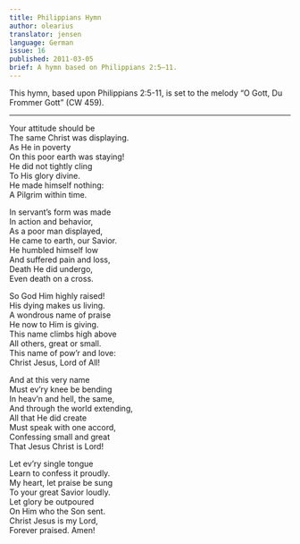```yaml
---
title: Philippians Hymn
author: olearius
translator: jensen
language: German
issue: 16
published: 2011-03-05
brief: A hymn based on Philippians 2:5–11.
---
```


This hymn, based upon Philippians 2:5-11, is set to the melody “O Gott, Du Frommer Gott” (CW 459).

---

Your attitude should be  
The same Christ was displaying.  
As He in poverty  
On this poor earth was staying!  
He did not tightly cling  
To His glory divine.  
He made himself nothing:  
A Pilgrim within time.  

In servant’s form was made  
In action and behavior,  
As a poor man displayed,  
He came to earth, our Savior.  
He humbled himself low  
And suffered pain and loss,  
Death He did undergo,  
Even death on a cross.  

So God Him highly raised!  
His dying makes us living.  
A wondrous name of praise  
He now to Him is giving.  
This name climbs high above  
All others, great or small.  
This name of pow’r and love:  
Christ Jesus, Lord of All!  

And at this very name  
Must ev’ry knee be bending  
In heav’n and hell, the same,  
And through the world extending,  
All that He did create  
Must speak with one accord,  
Confessing small and great  
That Jesus Christ is Lord!  

Let ev’ry single tongue  
Learn to confess it proudly.  
My heart, let praise be sung  
To your great Savior loudly.  
Let glory be outpoured  
On Him who the Son sent.  
Christ Jesus is my Lord,  
Forever praised. Amen!  